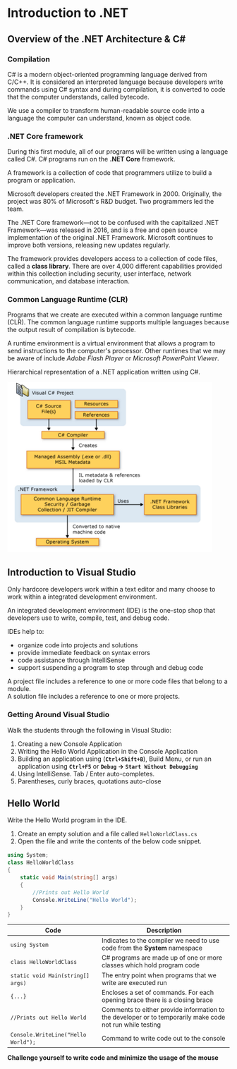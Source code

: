 # Introduction to .NET

## Overview of the .NET Architecture & C#

### Compilation

C# is a modern object-oriented programming language derived from C/C++. It is considered an interpreted language because developers write commands using C# syntax and during compilation, it is converted to code that the computer understands, called bytecode.

<div class="definition note">We use a <span>compiler</span> to transform human-readable source code into a language the computer can understand, known as object code.</div>

### .NET Core framework

During this first module, all of our programs will be written using a language called C#. C# programs run on the **.NET Core** framework.

<div class="definition note">A <span>framework</span> is a collection of code that programmers utilize to build a program or application.</div>

Microsoft developers created the .NET Framework in 2000. Originally, the project was 80% of Microsoft's R&D budget. Two programmers led the team.

The .NET Core framework—not to be confused with the capitalized .NET Framework—was released in 2016, and is a free and open source implementation of the original .NET Framework. Microsoft continues to improve both versions, releasing new updates regularly.

The framework provides developers access to a collection of code files, called a **class library**. There are over 4,000 different capabilities provided within this collection including security, user interface, network communication, and database interaction.

### Common Language Runtime (CLR)

Programs that we create are executed within a common language runtime (CLR). The common language runtime supports multiple languages because the output result of compilation is bytecode.

<div class="definition note">A <span>runtime</span> environment is a virtual environment that allows a program to send instructions to the computer's
processor. Other runtimes that we may be aware of include <em>Adobe Flash Player</em> or <em>Microsoft PowerPoint Viewer</em>.</div>

Hierarchical representation of a .NET application written using C#.

![Overview of the .NET Framework](./dotnet-framework.png)

## Introduction to Visual Studio

Only hardcore developers work within a text editor and many choose to work within a integrated development environment.

<div class="definition note">An <span>integrated development environment</span> (IDE) is the one-stop shop that developers use to write, compile, test, and debug code.</div>

IDEs help to:

* organize code into projects and solutions
* provide immediate feedback on syntax errors
* code assistance through IntelliSense
* support suspending a program to step through and debug code

<div class="definition note">A <span>project file</span> includes a reference to one or more code files that belong to a module.</div>

<div class="definition note">A <span>solution file</span> includes a reference to one or more projects. </div>

### Getting Around Visual Studio

Walk the students through the following in Visual Studio:

1. Creating a new Console Application
2. Writing the Hello World Application in the Console Application
3. Building an application using (**`Ctrl+Shift+B`**), Build Menu, or run an application using **`Ctrl+F5`** or **`Debug` &rarr; `Start Without Debugging`**
4. Using IntelliSense. Tab / Enter auto-completes.
5. Parentheses, curly braces, quotations auto-close

## Hello World

Write the Hello World program in the IDE.

1. Create an empty solution and a file called `HelloWorldClass.cs`
2. Open the file and write the contents of the below code snippet.
```csharp
using System;
class HelloWorldClass
{
    static void Main(string[] args)
    {
        //Prints out Hello World
        Console.WriteLine("Hello World");
    }
}
```

| Code | Description |
|------|-------------|
| `using System` | Indicates to the compiler we need to use code from the **System** namespace |
| `class HelloWorldClass` | C# programs are made up of one or more classes which hold program code |
| `static void Main(string[] args)` | The entry point when programs that we write are executed run |
| `{...}` | Encloses a set of commands. For each opening brace there is a closing brace |
| `//Prints out Hello World` | Comments to either provide information to the developer or to temporarily make code not run while testing |
| `Console.WriteLine("Hello World");` | Command to write code out to the console |

**Challenge yourself to write code and minimize the usage of the mouse**